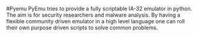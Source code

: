 #Pyemu
PyEmu tries to provide a fully scriptable IA-32 emulator in python.  The aim is for security researchers and malware analysis.  By having a flexible community driven emulator in a high level language one can roll their own purpose driven scripts to solve common problems.
